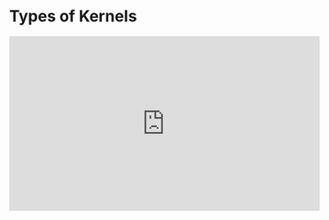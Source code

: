 # Types of Kernels

<iframe width="560" height="315" src="https://www.youtube.com/embed/nrkW1tbJEck" title="YouTube video player" frameborder="0" allow="accelerometer; autoplay; clipboard-write; encrypted-media; gyroscope; picture-in-picture" allowfullscreen></iframe>